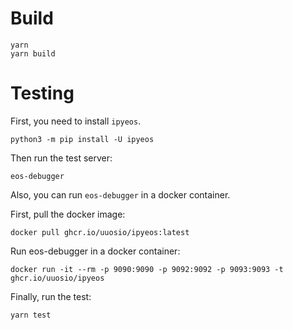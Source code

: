 
# Build

```
yarn
yarn build
```

# Testing

First, you need to install `ipyeos`.

```
python3 -m pip install -U ipyeos
```

Then run the test server:
```
eos-debugger
```

Also, you can run `eos-debugger` in a docker container.

First, pull the docker image:

```
docker pull ghcr.io/uuosio/ipyeos:latest
```

Run eos-debugger in a docker container:
```
docker run -it --rm -p 9090:9090 -p 9092:9092 -p 9093:9093 -t ghcr.io/uuosio/ipyeos
```

Finally, run the test:
```
yarn test
```